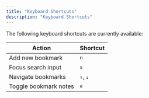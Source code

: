 ```yaml
---
title: "Keyboard Shortcuts"
description: "Keyboard Shortcuts"
---
```


The following keyboard shortcuts are currently available:

| Action                                                                                    | Shortcut                            |
|-------------------------------------------------------------------------------------------|-------------------------------------|
| Add new bookmark                                                                          | <kbd>n</kbd>                        |
| Focus search input                                                                        | <kbd>s</kbd>                        |
| Navigate bookmarks                                                                        | <kbd>↑</kbd>, <kbd>↓</kbd>          |
| Toggle bookmark notes                                                                     | <kbd>e</kbd>                        |
